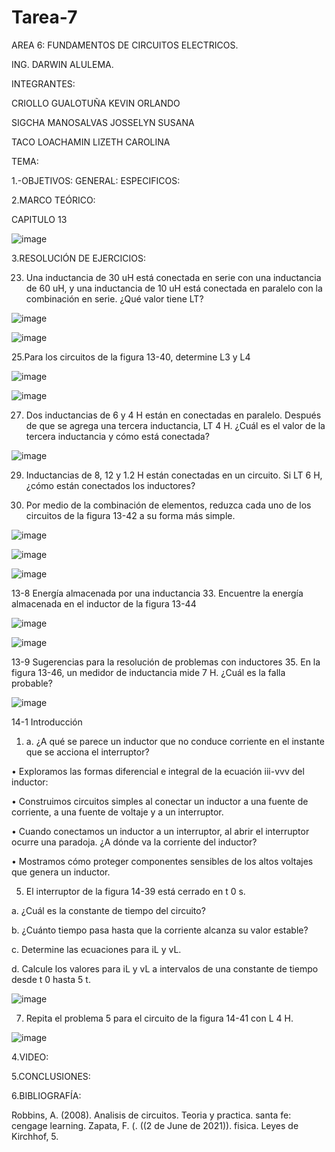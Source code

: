 # Tarea-7
AREA 6: FUNDAMENTOS DE CIRCUITOS ELECTRICOS.

ING. DARWIN ALULEMA.

INTEGRANTES:

CRIOLLO GUALOTUÑA KEVIN ORLANDO

SIGCHA MANOSALVAS JOSSELYN SUSANA

TACO LOACHAMIN LIZETH CAROLINA

TEMA:

1.-OBJETIVOS:
GENERAL:
ESPECIFICOS:


2.MARCO TEÓRICO:

CAPITULO 13

![image](https://user-images.githubusercontent.com/85263529/130558137-a7a62fc3-1717-4f18-9200-4d3682b0c6a3.png)



3.RESOLUCIÓN DE EJERCICIOS:

23. Una inductancia de 30 uH está conectada en serie con una inductancia de 60 uH, y una inductancia de 10 uH está conectada
 en paralelo con la combinación en serie. ¿Qué valor tiene LT?
 
 ![image](https://user-images.githubusercontent.com/85263529/130553836-ef5484bd-3716-4a2c-aaa7-5d35fcbfc51d.png)
 
![image](https://user-images.githubusercontent.com/85263529/130553906-50dfece1-a71b-4f7e-8fae-013489edffc2.png)


25.Para los circuitos de la figura 13-40, determine L3 y L4

![image](https://user-images.githubusercontent.com/85263529/130553971-a66cd08f-1ce6-4ef6-bcc3-b0129bb8cd99.png)

![image](https://user-images.githubusercontent.com/85263529/130554030-cb7b8344-cc87-49c5-b0e5-234d9c9e52af.png)

27. Dos inductancias de 6 y 4 H están en conectadas en paralelo. Después de que se agrega una tercera inductancia, 
LT 4 H. ¿Cuál es el valor de la tercera inductancia y cómo está conectada? 

![image](https://user-images.githubusercontent.com/85263529/130554114-754da6f5-3175-4201-8b15-7b31268d98b1.png)

29. Inductancias de 8, 12 y 1.2 H están conectadas en un circuito. Si LT 6 H, ¿cómo están conectados los inductores?




31. Por medio de la combinación de elementos, reduzca cada uno de los circuitos de la figura 13-42 a su forma más simple.

![image](https://user-images.githubusercontent.com/85263529/130554190-6ff54eb3-f14e-462a-80de-cad10c535853.png)

![image](https://user-images.githubusercontent.com/85263529/130554450-e45344be-5671-4318-a337-0a0a7370a4e4.png)

![image](https://user-images.githubusercontent.com/85263529/130554566-15ea2f4e-3673-40e1-9fbc-dde7c3553b1e.png)


13-8 Energía almacenada por una inductancia 
33. Encuentre la energía almacenada en el inductor de la figura 13-44

![image](https://user-images.githubusercontent.com/85263529/130554603-cad4f54d-a665-47e8-9ca4-0261ccb658dd.png)

![image](https://user-images.githubusercontent.com/85263529/130554662-39de5fa1-f5a2-4ddb-96a9-33c8811f07c4.png)

13-9 Sugerencias para la resolución de problemas con inductores 
35. En la figura 13-46, un medidor de inductancia mide 7 H. ¿Cuál es la falla probable?

![image](https://user-images.githubusercontent.com/85263529/130554704-efe5974c-a282-4fd0-b2c8-c51abcf07314.png)


14-1 Introducción 
1.	a. ¿A qué se parece un inductor que no conduce corriente en el instante que se acciona el interruptor? 


•	Exploramos las formas diferencial e integral de la ecuación iii-vvv del inductor:

•	Construimos circuitos simples al conectar un inductor a una fuente de corriente, a una fuente de voltaje y a un interruptor.

•	Cuando conectamos un inductor a un interruptor, al abrir el interruptor ocurre una paradoja. ¿A dónde va la corriente del inductor?

•	Mostramos cómo proteger componentes sensibles de los altos voltajes que genera un inductor.


5. El interruptor de la figura 14-39 está cerrado en t 0 s.


 a. ¿Cuál es la constante de tiempo del circuito? 
 
b. ¿Cuánto tiempo pasa hasta que la corriente alcanza su valor estable?

 c. Determine las ecuaciones para iL y vL. 
 
d. Calcule los valores para iL y vL a intervalos de una constante de tiempo desde t 0 hasta 5 t.

![image](https://user-images.githubusercontent.com/85263529/130554836-ac03a0dd-5b45-41df-a996-7461e98d8a71.png)

7. Repita el problema 5 para el circuito de la figura 14-41 con L 4 H.

![image](https://user-images.githubusercontent.com/85263529/130554880-149ca72f-ec17-4f47-981b-a149495400f3.png)














4.VIDEO:



5.CONCLUSIONES:


6.BIBLIOGRAFÍA:


Robbins, A. (2008). Analisis de circuitos. Teoria y practica. santa fe: cengage learning. Zapata, F. (. ((2 de June de 2021)). fisica. Leyes de Kirchhof, 5.


